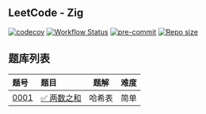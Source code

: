 ## LeetCode - Zig

[![codecov](https://codecov.io/gh/shilin83/leetcode-zig/graph/badge.svg?token=73G6J9BDPL)](https://codecov.io/gh/shilin83/leetcode-zig)
[![Workflow Status](https://img.shields.io/github/actions/workflow/status/shilin83/leetcode-zig/ci.yml?branch=main&style=flat-square&logo=github&label=CI)](https://github.com/shilin83/leetcode-zig/actions)
[![pre-commit](https://img.shields.io/badge/pre--commit-enabled-brightgreen?logo=pre-commit)](https://github.com/pre-commit/pre-commit)
[![Repo size](https://img.shields.io/github/repo-size/shilin83/leetcode-zig?style=flat-square&label=Repo%20size)](https://shields.io/badges/git-hub-repo-size)

## 题库列表

| 题号                                      | 题目                                             | 题解  | 难度 |
|:----------------------------------------|:-----------------------------------------------|:---:|:--:|
| [0001](src/solutions/s0001_two_sum.zig) | [✅ 两数之和](https://leetcode.cn/problems/two-sum) | 哈希表 | 简单 |
